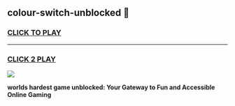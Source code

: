 
## colour-switch-unblocked 👋
<h3>
<a href="https://premium.freeplayer.one?title=colour-switch-unblocked&ref=14F">CLICK TO PLAY</a></h3>
<hr>

<h3>
<a href="https://premium.freeplayer.one?title=colour-switch-unblocked&ref=14F">CLICK 2 PLAY</a>
  
</h3>

<a href="https://premium.freeplayer.one?title=colour-switch-unblocked&ref=12F/"><img src="https://clearcache.store/games.png"></a>


**worlds hardest game unblocked: Your Gateway to Fun and Accessible Online Gaming**
